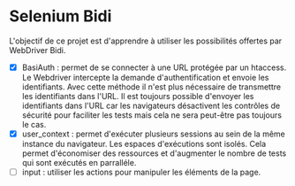 # Selenium Bidi

L'objectif de ce projet est d'apprendre à utiliser les possibilités offertes par WebDriver Bidi.

- [x] BasiAuth : permet de se connecter à une URL protégée par un htaccess. Le Webdriver intercepte la demande d'authentification et envoie les identifiants. Avec cette méthode il n'est plus nécessaire de transmettre les identifiants dans l'URL. Il est toujours possible d'envoyer les identifiants dans l'URL car les navigateurs désactivent les contrôles de sécurité pour faciliter les tests mais cela ne sera peut-être pas toujours le cas.
- [x] user_context : permet d'exécuter plusieurs sessions au sein de la même instance du navigateur. Les espaces d'exécutions sont isolés. Cela permet d'économiser des ressources et d'augmenter le nombre de tests qui sont exécutés en parralléle.
- [ ] input : utiliser les actions pour manipuler les éléments de la page.
